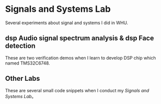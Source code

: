 # Signals and Systems Lab
Several experiments about signal and systems I did in WHU.

## dsp Audio signal spectrum analysis & dsp Face detection
These are two verification demos when I learn to develop DSP chip which named TMS32C6748.

## Other Labs
These are several small code snippets when I conduct my *Signals and Systems Lab*。
